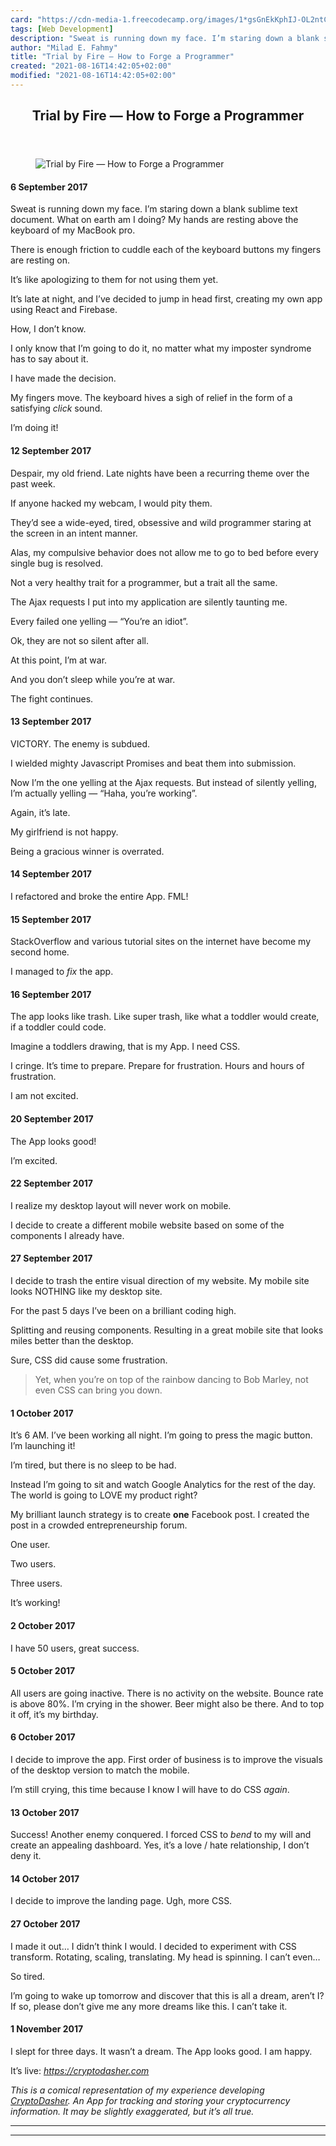 ```yaml
---
card: "https://cdn-media-1.freecodecamp.org/images/1*gsGnEkKphIJ-OL2ntChLhw.jpeg"
tags: [Web Development]
description: "Sweat is running down my face. I’m staring down a blank subli"
author: "Milad E. Fahmy"
title: "Trial by Fire — How to Forge a Programmer"
created: "2021-08-16T14:42:05+02:00"
modified: "2021-08-16T14:42:05+02:00"
---
```

<div class="site-wrapper">
<main id="site-main" class="site-main outer">
<div class="inner">
<article class="post-full post tag-web-development tag-programming tag-life-lessons tag-tech tag-startup ">
<header class="post-full-header">
<h1 class="post-full-title">Trial by Fire — How to Forge a Programmer</h1>
</header>
<figure class="post-full-image">
<picture>
<source media="(max-width: 700px)" sizes="1px" srcset="data:image/gif;base64,R0lGODlhAQABAIAAAAAAAP///yH5BAEAAAAALAAAAAABAAEAAAIBRAA7 1w">
<source media="(min-width: 701px)" sizes="(max-width: 800px) 400px,
(max-width: 1170px) 700px,
1400px" srcset="https://cdn-media-1.freecodecamp.org/images/1*gsGnEkKphIJ-OL2ntChLhw.jpeg 300w,
https://cdn-media-1.freecodecamp.org/images/1*gsGnEkKphIJ-OL2ntChLhw.jpeg 600w,
https://cdn-media-1.freecodecamp.org/images/1*gsGnEkKphIJ-OL2ntChLhw.jpeg 1000w,
https://cdn-media-1.freecodecamp.org/images/1*gsGnEkKphIJ-OL2ntChLhw.jpeg 2000w">
<img onerror="this.style.display='none'" src="https://cdn-media-1.freecodecamp.org/images/1*gsGnEkKphIJ-OL2ntChLhw.jpeg" alt="Trial by Fire — How to Forge a Programmer">
</picture>
</figure>
<section class="post-full-content">
<div class="post-content">
<h4 id="6-september-2017"><strong>6 September 2017</strong></h4><p>Sweat is running down my face. I’m staring down a blank sublime text document. What on earth am I doing? My hands are resting above the keyboard of my MacBook pro.</p><p>There is enough friction to cuddle each of the keyboard buttons my fingers are resting on.</p><p>It’s like apologizing to them for not using them yet.</p><p>It’s late at night, and I’ve decided to jump in head first, creating my own app using React and Firebase.</p><p>How, I don’t know.</p><p>I only know that I’m going to do it, no matter what my imposter syndrome has to say about it.</p><p>I have made the decision.</p><p>My fingers move. The keyboard hives a sigh of relief in the form of a satisfying <em>click</em> sound.</p><p>I’m doing it!</p><h4 id="12-september-2017"><strong>12 September 2017</strong></h4><p>Despair, my old friend. Late nights have been a recurring theme over the past week.</p><p>If anyone hacked my webcam, I would pity them.</p><p>They’d see a wide-eyed, tired, obsessive and wild programmer staring at the screen in an intent manner.</p><p>Alas, my compulsive behavior does not allow me to go to bed before every single bug is resolved.</p><p>Not a very healthy trait for a programmer, but a trait all the same.</p><p>The Ajax requests I put into my application are silently taunting me.</p><p>Every failed one yelling — “You’re an idiot”.</p><p>Ok, they are not so silent after all.</p><p>At this point, I’m at war.</p><p>And you don’t sleep while you’re at war.</p><p>The fight continues.</p><h4 id="13-september-2017"><strong>13 September 2017</strong></h4><p>VICTORY. The enemy is subdued.</p><p>I wielded mighty Javascript Promises and beat them into submission.</p><p>Now I’m the one yelling at the Ajax requests. But instead of silently yelling, I’m actually yelling — “Haha, you’re working”.</p><p>Again, it’s late.</p><p>My girlfriend is not happy.</p><p>Being a gracious winner is overrated.</p><h4 id="14-september-2017"><strong>14 September 2017</strong></h4><p>I refactored and broke the entire App. FML!</p><h4 id="15-september-2017"><strong>15 September 2017</strong></h4><p>StackOverflow and various tutorial sites on the internet have become my second home.</p><p>I managed to <em>fix</em> the app.</p><h4 id="16-september-2017"><strong>16 September 2017</strong></h4><p>The app looks like trash. Like super trash, like what a toddler would create, if a toddler could code.</p><p>Imagine a toddlers drawing, that is my App. I need CSS.</p><p>I cringe. It’s time to prepare. Prepare for frustration. Hours and hours of frustration.</p><p>I am not excited.</p><h4 id="20-september-2017"><strong>20 September 2017</strong></h4><p>The App looks good!</p><p>I’m excited.</p><h4 id="22-september-2017"><strong>22 September 2017</strong></h4><p>I realize my desktop layout will never work on mobile.</p><p>I decide to create a different mobile website based on some of the components I already have.</p><h4 id="27-september-2017"><strong>27 September 2017</strong></h4><p>I decide to trash the entire visual direction of my website. My mobile site looks NOTHING like my desktop site.</p><p>For the past 5 days I’ve been on a brilliant coding high.</p><p>Splitting and reusing components. Resulting in a great mobile site that looks miles better than the desktop.</p><p>Sure, CSS did cause some frustration.</p><blockquote>Yet, when you’re on top of the rainbow dancing to Bob Marley, not even CSS can bring you down.</blockquote><h4 id="1-october-2017"><strong>1 October 2017</strong></h4><p>It’s 6 AM. I’ve been working all night. I’m going to press the magic button. I’m launching it!</p><p>I’m tired, but there is no sleep to be had.</p><p>Instead I’m going to sit and watch Google Analytics for the rest of the day. The world is going to LOVE my product right?</p><p>My brilliant launch strategy is to create <strong>one</strong> Facebook post. I created the post in a crowded entrepreneurship forum.</p><p>One user.</p><p>Two users.</p><p>Three users.</p><p>It’s working!</p><h4 id="2-october-2017"><strong>2 October 2017</strong></h4><p>I have 50 users, great success.</p><h4 id="5-october-2017"><strong>5 October 2017</strong></h4><p>All users are going inactive. There is no activity on the website. Bounce rate is above 80%. I’m crying in the shower. Beer might also be there. And to top it off, it’s my birthday.</p><h4 id="6-october-2017"><strong>6 October 2017</strong></h4><p>I decide to improve the app. First order of business is to improve the visuals of the desktop version to match the mobile.</p><p>I’m still crying, this time because I know I will have to do CSS <em>again</em>.</p><h4 id="13-october-2017"><strong>13 October 2017</strong></h4><p>Success! Another enemy conquered. I forced CSS to <em>bend</em> to my will and create an appealing dashboard. Yes, it’s a love / hate relationship, I don’t deny it.</p><h4 id="14-october-2017"><strong>14 October 2017</strong></h4><p>I decide to improve the landing page. Ugh, more CSS.</p><h4 id="27-october-2017"><strong>27 October 2017</strong></h4><p>I made it out… I didn’t think I would. I decided to experiment with CSS transform. Rotating, scaling, translating. My head is spinning. I can’t even…</p><p>So tired.</p><p>I’m going to wake up tomorrow and discover that this is all a dream, aren’t I? If so, please don’t give me any more dreams like this. I can’t take it.</p><h4 id="1-november-2017"><strong>1 November 2017</strong></h4><p>I slept for three days. It wasn’t a dream. The App looks good. I am happy.</p><p>It’s live: <a href="https://cryptodasher.com/" rel="noopener"><em>https://cryptodasher.com</em></a></p><p><em>This is a comical representation of my experience developing <a href="https://cryptodasher.com/" rel="noopener">CryptoDasher</a>. An App for tracking and storing your cryptocurrency information. It may be slightly exaggerated, but it’s all true.</em></p>
</div>
<hr>
<hr>
</section>
</article>
</div>
</main>
</div>
<!-- Google Tag Manager (noscript) -->
<!-- End Google Tag Manager (noscript) -->
